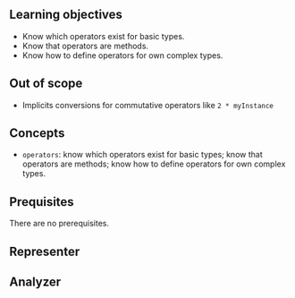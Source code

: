 ## Learning objectives

- Know which operators exist for basic types.
- Know that operators are methods.
- Know how to define operators for own complex types.

## Out of scope

- Implicits conversions for commutative operators like `2 * myInstance`

## Concepts

- `operators`: know which operators exist for basic types; know that operators are methods; know how to define operators for own complex types.

## Prequisites

There are no prerequisites.

## Representer

## Analyzer
